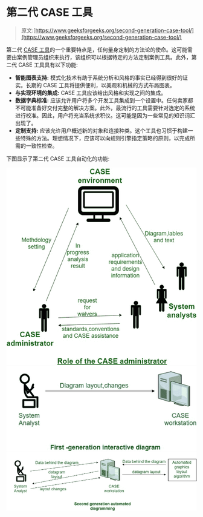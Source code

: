 # 第二代 CASE 工具

> 原文:[https://www.geeksforgeeks.org/second-generation-case-tool/](https://www.geeksforgeeks.org/second-generation-case-tool/)

第二代 [CASE 工具](https://www.geeksforgeeks.org/computer-aided-software-engineering-case/)的一个重要特点是，任何量身定制的方法论的使命。这可能需要由案例管理员组织来执行，该组织可以根据特定的方法定制案例工具。此外，第二代 CASE 工具具有以下功能:

*   **智能图表支持:**
    模式化技术有助于系统分析和风格的事实已经得到很好的证实。长期的 CASE 工具将提供便利，以美观和机械的方式布局图表。
*   **与实现环境的集成:**
    CASE 工具应该给出风格和实现之间的集成。
*   **数据字典标准:**
    应该允许用户将多个开发工具集成到一个设置中。任何卖家都不可能准备好交付完整的解决方案。此外，最流行的工具需要针对选定的系统进行校准。因此，用户将充当系统求积仪。这可能是因为一些常见的知识词汇出现了。
*   **定制支持:**
    应该允许用户概述新的对象和连接种类。这个工具也习惯于构建一些特殊的方法。理想情况下，应该可以向规则引擎指定策略的原则，以完成所需的一致性检查。

下图显示了第二代 CASE 工具自动化的功能:

![](img/d466365842f92cb516d57bf3ed03cfda.png)
![](img/d8ae388801e8e1e5784a05dcf7b2b995.png)
![](img/46ad24b0e28233f16313564d76cb8f22.png)